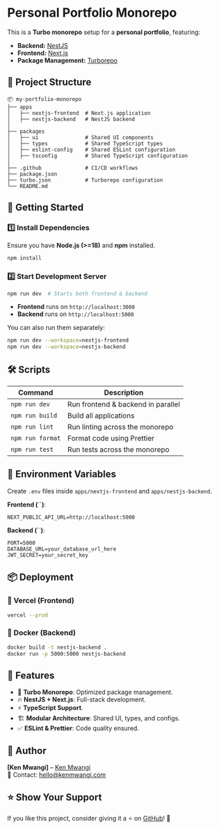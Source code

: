 # Personal Portfolio Monorepo

This is a **Turbo monorepo** setup for a **personal portfolio**, featuring:

- **Backend:** [NestJS](https://nestjs.com/)
- **Frontend:** [Next.js](https://nextjs.org/)
- **Package Management:** [Turborepo](https://turbo.build/)

## 📂 Project Structure

```
📦 my-portfolio-monorepo
├── apps
│   ├── nextjs-frontend  # Next.js application
│   ├── nestjs-backend   # NestJS backend
│
├── packages
│   ├── ui               # Shared UI components
│   ├── types            # Shared TypeScript types
│   ├── eslint-config    # Shared ESLint configuration
│   ├── tsconfig         # Shared TypeScript configuration
│
├── .github              # CI/CD workflows
├── package.json
├── turbo.json           # Turborepo configuration
└── README.md
```

## 🚀 Getting Started

### 1️⃣ Install Dependencies

Ensure you have **Node.js (>=18)** and **npm** installed.

```sh
npm install
```

### 2️⃣ Start Development Server

```sh
npm run dev  # Starts both frontend & backend
```

- **Frontend** runs on `http://localhost:3000`
- **Backend** runs on `http://localhost:5000`

You can also run them separately:

```sh
npm run dev --workspace=nextjs-frontend
npm run dev --workspace=nestjs-backend
```

## 🛠️ Scripts

| Command          | Description                        |
| ---------------- | ---------------------------------- |
| `npm run dev`    | Run frontend & backend in parallel |
| `npm run build`  | Build all applications             |
| `npm run lint`   | Run linting across the monorepo    |
| `npm run format` | Format code using Prettier         |
| `npm run test`   | Run tests across the monorepo      |

## 🔧 Environment Variables

Create `.env` files inside `apps/nextjs-frontend` and `apps/nestjs-backend`.

**Frontend (**``**)**:

```
NEXT_PUBLIC_API_URL=http://localhost:5000
```

**Backend (**``**)**:

```
PORT=5000
DATABASE_URL=your_database_url_here
JWT_SECRET=your_secret_key
```

## 📦 Deployment

### 🚀 Vercel (Frontend)

```sh
vercel --prod
```

### 🚀 Docker (Backend)

```sh
docker build -t nestjs-backend .
docker run -p 5000:5000 nestjs-backend
```

## 🌟 Features

- 🚀 **Turbo Monorepo**: Optimized package management.
- 🔥 **NestJS + Next.js**: Full-stack development.
- ⚡ **TypeScript Support**.
- 🏗 **Modular Architecture**: Shared UI, types, and configs.
- ✅ **ESLint & Prettier**: Code quality ensured.

## 👤 Author

**[Ken Mwangi]** – [Ken Mwangi](https://kenmwangi.com)\
📧 Contact: [hello@kenmwangi.com](mailto:hello@kenmwangi.com)

## ⭐️ Show Your Support

If you like this project, consider giving it a ⭐️ on [GitHub](https://github.com/kenmwangi.com)! 🎉
